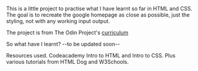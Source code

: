 This is a little project to practise what I have learnt so far in HTML and CSS. The goal is to recreate the google homepage as close as possible, just the styling, not with any working input output.

The project is from The Odin Project's [curriculum](http://www.theodinproject.com/courses/web-development-101/lessons/html-css)

So what have I learnt?
--to be updated soon--

Resources used.
Codeacademy Intro to HTML and Intro to CSS. Plus various tutorials from HTML Dog and W3Schools.
